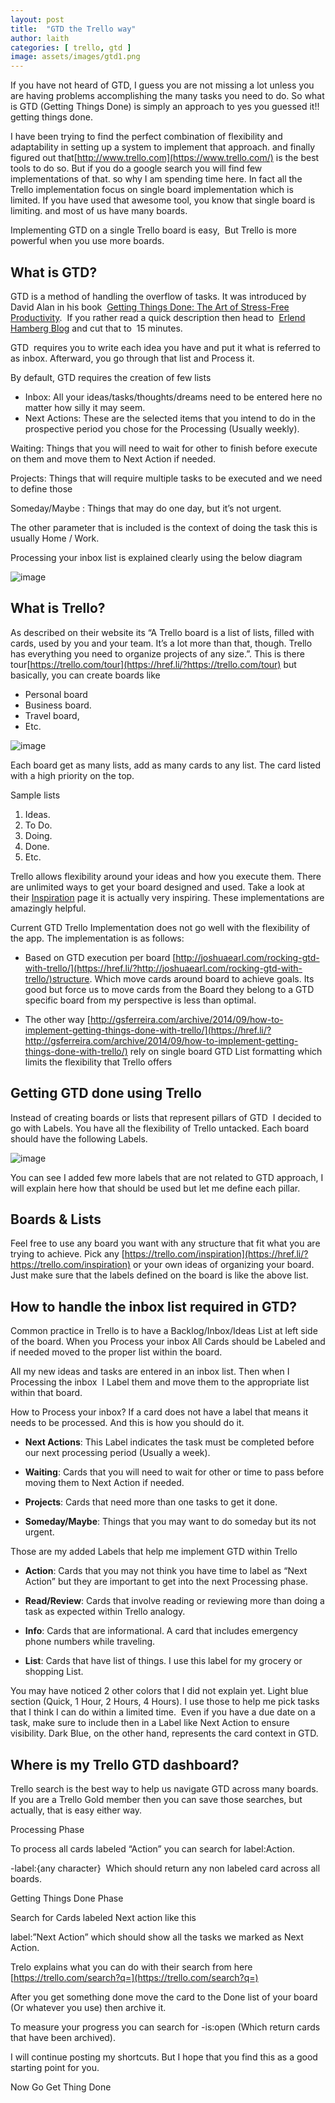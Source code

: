 ```yaml
---
layout: post
title:  "GTD the Trello way"
author: laith
categories: [ trello, gtd ]
image: assets/images/gtd1.png
---
```

If you have not heard of GTD, I guess you are not missing a lot unless you are having problems accomplishing the many tasks you need to do. So what is GTD (Getting Things Done) is simply an approach to yes you guessed it!! getting things done.

I have been trying to find the perfect combination of flexibility and adaptability in setting up a system to implement that approach. and finally figured out that[http://www.trello.com](https://www.trello.com/) is the best tools to do so. But if you do a google search you will find few implementations of that. so why I am spending time here. In fact all the Trello implementation focus on single board implementation which is limited. If you have used that awesome tool, you know that single board is limiting. and most of us have many boards.

Implementing GTD on a single Trello board is easy,  But Trello is more powerful when you use more boards.  

What is GTD?
------------

GTD is a method of handling the overflow of tasks. It was introduced by David Alan in his book  [Getting Things Done: The Art of Stress-Free Productivity](https://href.li/?http://www.amazon.com/Getting-Things-Done-Stress-Free-Productivity/dp/0143126563/ref=sr_1_1?ie=UTF8&qid=1442529151&sr=8-1&keywords=Getting+things+done).  If you rather read a quick description then head to  [Erlend Hamberg Blog](https://href.li/?https://hamberg.no/gtd/) and cut that to  15 minutes.

GTD  requires you to write each idea you have and put it what is referred to as inbox. Afterward, you go through that list and Process it.  

By default, GTD requires the creation of few lists

*   Inbox: All your ideas/tasks/thoughts/dreams need to be entered here no matter how silly it may seem.
*   Next Actions: These are the selected items that you intend to do in the prospective period you chose for the Processing (Usually weekly).  

Waiting: Things that you will need to wait for other to finish before execute on them and move them to Next Action if needed.

Projects: Things that will require multiple tasks to be executed and we need to define those

Someday/Maybe : Things that may do one day, but it’s not urgent.

The other parameter that is included is the context of doing the task this is usually Home / Work.  

Processing your inbox list is explained clearly using the below diagram

![image](/assets/posts/2/1.jpg)

What is Trello?
---------------

As described on their website its “A Trello board is a list of lists, filled with cards, used by you and your team. It’s a lot more than that, though. Trello has everything you need to organize projects of any size.”. This is there tour[https://trello.com/tour](https://href.li/?https://trello.com/tour) but basically, you can create boards like

*   Personal board
*   Business board.
*   Travel board,
*   Etc.  

![image](/assets/posts/2/2.jpg)

Each board get as many lists, add as many cards to any list. The card listed with a high priority on the top.  

Sample lists  

1.  Ideas.
2.  To Do.
3.  Doing.
4.  Done.
5.  Etc.

Trello allows flexibility around your ideas and how you execute them. There are unlimited ways to get your board designed and used. Take a look at their [Inspiration](https://href.li/?https://trello.com/inspiration) page it is actually very inspiring. These implementations are amazingly helpful.

Current GTD Trello Implementation does not go well with the flexibility of the app. The implementation is as follows:

*   Based on GTD execution per board [http://joshuaearl.com/rocking-gtd-with-trello/](https://href.li/?http://joshuaearl.com/rocking-gtd-with-trello/)structure. Which move cards around board to achieve goals. Its good but force us to move cards from the Board they belong to a GTD specific board from my perspective is less than optimal.  
    
*   The other way [http://gsferreira.com/archive/2014/09/how-to-implement-getting-things-done-with-trello/](https://href.li/?http://gsferreira.com/archive/2014/09/how-to-implement-getting-things-done-with-trello/) rely on single board GTD List formatting which limits the flexibility that Trello offers    
    

Getting GTD done using Trello
-----------------------------

Instead of creating boards or lists that represent pillars of GTD  I decided to go with Labels. You have all the flexibility of Trello untacked. Each board should have the following Labels.

![image](/assets/posts/2/3.jpg)

You can see I added few more labels that are not related to GTD approach, I will explain here how that should be used but let me define each pillar.

Boards & Lists
--------------

Feel free to use any board you want with any structure that fit what you are trying to achieve. Pick any [https://trello.com/inspiration](https://href.li/?https://trello.com/inspiration) or your own ideas of organizing your board. Just make sure that the labels defined on the board is like the above list.

How to handle the inbox list required in GTD?
---------------------------------------------

Common practice in Trello is to have a Backlog/Inbox/Ideas List at left side of the board. When you Process your inbox All Cards should be Labeled and if needed moved to the proper list within the board.  

All my new ideas and tasks are entered in an inbox list. Then when I Processing the inbox  I Label them and move them to the appropriate list within that board.  

How to Process your inbox? If a card does not have a label that means it needs to be processed. And this is how you should do it.

*   **Next Actions**: This Label indicates the task must be completed before our next processing period (Usually a week).  
    

*   **Waiting**: Cards that you will need to wait for other or time to pass before moving them to Next Action if needed.  
    

*   **Projects**: Cards that need more than one tasks to get it done.  
    

*   **Someday/Maybe**: Things that you may want to do someday but its not urgent.  
    

Those are my added Labels that help me implement GTD within Trello

*   **Action**: Cards that you may not think you have time to label as “Next Action” but they are important to get into the next Processing phase.  
    

*   **Read/Review**: Cards that involve reading or reviewing more than doing a task as expected within Trello analogy.  
    

*   **Info**: Cards that are informational. A card that includes emergency phone numbers while traveling.  
    

*   **List**: Cards that have list of things. I use this label for my grocery or shopping List.

You may have noticed 2 other colors that I did not explain yet. Light blue section (Quick, 1 Hour, 2 Hours, 4 Hours). I use those to help me pick tasks that I think I can do within a limited time.  Even if you have a due date on a task, make sure to include then in a Label like Next Action to ensure visibility. Dark Blue, on the other hand, represents the card context in GTD.  

Where is my Trello GTD dashboard?
---------------------------------

Trello search is the best way to help us navigate GTD across many boards. If you are a Trello Gold member then you can save those searches, but actually, that is easy either way.

Processing Phase

To process all cards labeled “Action” you can search for label:Action.

\-label:{any character}  Which should return any non labeled card across all boards.  

Getting Things Done Phase

Search for Cards labeled Next action like this

label:”Next Action” which should show all the tasks we marked as Next Action.

Trelo explains what you can do with their search from here [https://trello.com/search?q=](https://trello.com/search?q=)

After you get something done move the card to the Done list of your board (Or whatever you use) then archive it.  

To measure your progress you can search for -is:open (Which return cards that have been archived).

I will continue posting my shortcuts. But I hope that you find this as a good starting point for you.  

Now Go Get Thing Done
